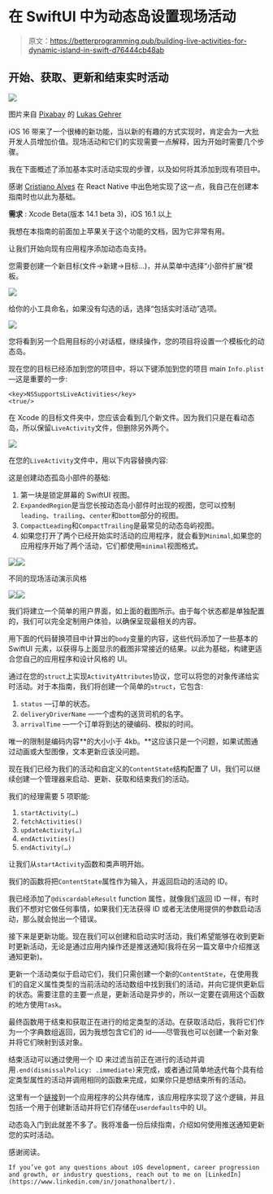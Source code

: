 # 在 SwiftUI 中为动态岛设置现场活动

> 原文：<https://betterprogramming.pub/building-live-activities-for-dynamic-island-in-swift-d76444cb48ab>

## 开始、获取、更新和结束实时活动

![](img/67c3dffae5781b2a77183655325ce814.png)

图片来自 [Pixabay](https://pixabay.com//?utm_source=link-attribution&utm_medium=referral&utm_campaign=image&utm_content=7479306) 的 [Lukas Gehrer](https://pixabay.com/users/lukgehr-16347051/?utm_source=link-attribution&utm_medium=referral&utm_campaign=image&utm_content=7479306)

iOS 16 带来了一个很棒的新功能，当以新的有趣的方式实现时，肯定会为一大批开发人员增加价值。现场活动和它们的实现需要一点解释，因为开始时需要几个步骤。

我在下面概述了添加基本实时活动实现的步骤，以及如何将其添加到现有项目中。

感谢 [Cristiano Alves](https://www.linkedin.com/in/cristianoftalves/) 在 React Native 中出色地实现了这一点，我自己在创建本指南时也以此为基础。

**需求** : Xcode Beta(版本 14.1 beta 3)，iOS 16.1 以上

我想在本指南的前面加上苹果关于这个功能的文档，因为它非常有用。

让我们开始向现有应用程序添加动态岛支持。

您需要创建一个新目标(文件->新建->目标…)，并从菜单中选择“小部件扩展”模板。

![](img/04052833a811f2e41549a86a299da13b.png)

给你的小工具命名，如果没有勾选的话，选择“包括实时活动”选项。

![](img/debc0cab20074bd587126e5c669abf61.png)

您将看到另一个启用目标的小对话框，继续操作，您的项目将设置一个模板化的动态岛。

现在您的目标已经添加到您的项目中，将以下键添加到您的项目 main `Info.plist` —这是重要的一步:

```
<key>NSSupportsLiveActivities</key>
<true/>
```

在 Xcode 的目标文件夹中，您应该会看到几个新文件。因为我们只是在看动态岛，所以保留`LiveActivity`文件，但删除另外两个。

![](img/1292f641fc93909420277d8516b23bdc.png)

在您的`LiveActivity`文件中，用以下内容替换内容:

这是创建动态孤岛小部件的基础:

1.  第一块是锁定屏幕的 SwiftUI 视图。
2.  `ExpandedRegion`是当您长按动态岛小部件时出现的视图，您可以控制`leading`、`trailing`、`center`和`bottom`部分的视图。
3.  `CompactLeading`和`CompactTrailing`是最常见的动态岛屿视图。
4.  如果您打开了两个已经开始实时活动的应用程序，就会看到`Minimal`,如果您的应用程序开始了两个活动，它们都使用`minimal`视图格式。

![](img/546b8f2f34e85fed384a6f5b19dcf311.png)![](img/84d80bea965a2866883ea58395815bda.png)

不同的现场活动演示风格

![](img/770d1c4d716dbe1515b7cdaa8770d1fc.png)![](img/8c568fc1fefdf9ea33c287afeac4fa26.png)

我们将建立一个简单的用户界面，如上面的截图所示。由于每个状态都是单独配置的，我们可以完全定制用户体验，以确保呈现最相关的内容。

用下面的代码替换项目中计算出的`body`变量的内容，这些代码添加了一些基本的 SwiftUI 元素，以获得与上面显示的截图非常接近的结果。以此为基础，构建更适合您自己的应用程序和设计风格的 UI。

通过在您的`struct`上实现`ActivityAttributes`协议，您可以将您的对象传递给实时活动。对于本指南，我们将创建一个简单的`struct`，它包含:

1.  `status` —订单的状态。
2.  `deliveryDriverName` —一个虚构的送货司机的名字。
3.  `arrivalTime` —一个订单将到达的硬编码、模拟的时间。

唯一的限制是编码内容**的大小小于 4kb。**这应该只是一个问题，如果试图通过动画或大型图像，文本更新应该没问题。

现在我们已经为我们的活动和自定义的`ContentState`结构配置了 UI，我们可以继续创建一个管理器来启动、更新、获取和结束我们的活动。

我们的经理需要 5 项职能:

1.  `startActivity(…)`
2.  `fetchActivities()`
3.  `updateActivity(…)`
4.  `endActivities()`
5.  `endActivity(…)`

让我们从`startActivity`函数和类声明开始。

我们的函数将把`ContentState`属性作为输入，并返回启动的活动的 ID。

我已经添加了`@discardableResult` function 属性，就像我们返回 ID 一样，有时我们不想对它做任何事情，如果我们无法获得 ID 或者无法使用提供的参数启动活动，那么就会抛出一个错误。

接下来是更新功能。现在我们可以创建和启动实时活动，我们希望能够在收到更新时更新活动，无论是通过应用内操作还是推送通知(我将在另一篇文章中介绍推送通知更新)。

更新一个活动类似于启动它们，我们只需创建一个新的`ContentState`，在使用我们的自定义属性类型的当前活动的活动数组中找到我们的活动，并向它提供更新后的状态。需要注意的主要一点是，更新活动是异步的，所以一定要在调用这个函数的地方使用`Task`。

最终函数用于结束和获取正在进行的给定类型的活动。在获取活动后，我将它们作为一个字典数组返回，因为我想包含它们的 id——尽管我也可以创建一个新对象并将它们映射到该对象。

结束活动可以通过使用一个 ID 来过滤当前正在进行的活动并调用`.end(dismissalPolicy: .immediate)`来完成，或者通过简单地迭代每个具有给定类型属性的活动并调用相同的函数来完成，如果你只是想结束所有的活动。

这里有一个[链接](https://github.com/SoaringEarth/DynamicIslandExample)到一个应用程序的公共存储库，该应用程序实现了这个逻辑，并且包括一个用于创建新活动并将它们存储在`userdefaults`中的 UI。

动态岛入门到此就差不多了。我将准备一份后续指南，介绍如何使用推送通知更新您的实时活动。

感谢阅读。

```
If you’ve got any questions about iOS development, career progression and growth, or industry questions, reach out to me on [LinkedIn](https://www.linkedin.com/in/jonathonalbert/).
```